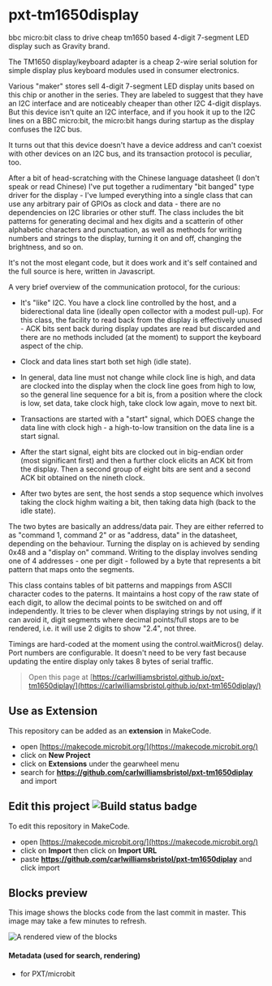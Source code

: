 # pxt-tm1650display
bbc micro:bit class to drive cheap tm1650 based 4-digit 7-segment LED display such as Gravity brand.

The TM1650 display/keyboard adapter is a cheap 2-wire serial solution for simple display plus keyboard modules used in consumer electronics. 

Various "maker" stores sell 4-digit 7-segment LED display units based on this chip or another in the series. They are labeled to suggest that they have an I2C interface and are noticeably cheaper than other I2C 4-digit displays. But this device isn't quite an I2C interface, and if you hook it up to the I2C lines on a BBC micro:bit, the micro:bit hangs during startup as the display confuses the I2C bus. 

It turns out that this device doesn't have a device address and can't coexist with other devices on an I2C bus, and its transaction protocol is peculiar, too. 

After a bit of head-scratching with the Chinese language datasheet (I don't speak or read Chinese) I've put together a rudimentary "bit banged" type driver for the display - I've lumped everything into a single class that can use any arbitrary pair of GPIOs as clock and data - there are no dependencies on I2C libraries or other stuff. The class includes the bit patterns for generating decimal and hex digits and a scatterin of other alphabetic characters and punctuation, as well as methods for writing numbers and strings to the display, turning it on and off, changing the brightness, and so on. 

It's not the most elegant code, but it does work and it's self contained and the full source is here, written in Javascript.

A very brief overview of the communication protocol, for the curious:

* It's "like" I2C. You have a clock line controlled by the host, and a biderectional data line (ideally open collector with a modest pull-up). For this class, the facility to read back from the display is effectively unused - ACK bits sent back during display updates are read but discarded and there are no methods included (at the moment) to support the keyboard aspect of the chip. 

* Clock and data lines start both set high (idle state). 
* In general, data line must not change while clock line is high, and data are clocked into the display when the clock line goes from high to low, so the general line sequence for a bit is, from a position where the clock is low, set data, take clock high, take clock low again, move to next bit.
* Transactions are started with a "start" signal, which DOES change the data line with clock high - a high-to-low transition on the data line is a start signal. 
* After the start signal, eight bits are clocked out in big-endian order (most significant first) and then a further clock elicits an ACK bit from the display. Then a second group of eight bits are sent and a second ACK bit obtained on the nineth clock.  
* After two bytes are sent, the host sends a stop sequence which involves taking the clock highm waiting a bit, then taking data high (back to the idle state).

The two bytes are basically an address/data pair. They are either referred to as "command 1, command 2" or as "address, data" in the datasheet, depending on the behaviour. Turning the display on is achieved by sending 0x48 and a "display on" command. Writing to the display involves sending one of 4 addresses - one per digit - followed by a byte that represents a bit pattern that maps onto the segments.

This class contains tables of bit patterns and mappings from ASCII character codes to the paterns. It maintains a host copy of the raw state of each digit, to allow the decimal points to be switched on and off independently. It tries to be clever when displaying strings by not using, if it can avoid it, digit segments where decimal points/full stops are to be rendered, i.e. it will use 2 digits to show "2.4", not three.

Timings are hard-coded at the moment using the control.waitMicros() delay. Port numbers are configurable. It doesn't need to be very fast because updating the entire display only takes 8 bytes of serial traffic. 


> Open this page at [https://carlwilliamsbristol.github.io/pxt-tm1650diplay/](https://carlwilliamsbristol.github.io/pxt-tm1650diplay/)

## Use as Extension

This repository can be added as an **extension** in MakeCode.

* open [https://makecode.microbit.org/](https://makecode.microbit.org/)
* click on **New Project**
* click on **Extensions** under the gearwheel menu
* search for **https://github.com/carlwilliamsbristol/pxt-tm1650diplay** and import

## Edit this project ![Build status badge](https://github.com/carlwilliamsbristol/pxt-tm1650diplay/workflows/MakeCode/badge.svg)

To edit this repository in MakeCode.

* open [https://makecode.microbit.org/](https://makecode.microbit.org/)
* click on **Import** then click on **Import URL**
* paste **https://github.com/carlwilliamsbristol/pxt-tm1650diplay** and click import

## Blocks preview

This image shows the blocks code from the last commit in master.
This image may take a few minutes to refresh.

![A rendered view of the blocks](https://github.com/carlwilliamsbristol/pxt-tm1650diplay/raw/master/.github/makecode/blocks.png)

#### Metadata (used for search, rendering)

* for PXT/microbit
<script src="https://makecode.com/gh-pages-embed.js"></script><script>makeCodeRender("{{ site.makecode.home_url }}", "{{ site.github.owner_name }}/{{ site.github.repository_name }}");</script>
